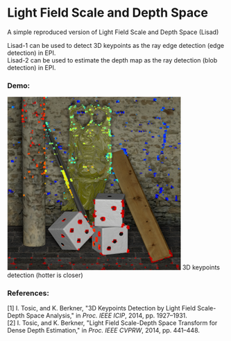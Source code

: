 # Light Field Scale and Depth Space
A simple reproduced version of Light Field Scale and Depth Space (Lisad)

Lisad-1 can be used to detect 3D keypoints as the ray edge detection (edge detection) in EPI.
<br>
Lisad-2 can be used to estimate the depth map as the ray detection (blob detection) in EPI.

### Demo:
<img src=https://github.com/GilbertRC/Light-Field-Scale-and-Depth-Space/blob/main/result_buddha.bmp width="400">
3D keypoints detection (hotter is closer)

### References:
[1] I. Tosic, and K. Berkner, "3D Keypoints Detection by Light Field Scale-Depth Space Analysis," in *Proc. IEEE ICIP*, 2014, pp. 1927–1931.
<br>
[2] I. Tosic, and K. Berkner, "Light Field Scale-Depth Space Transform for Dense Depth Estimation," in *Proc. IEEE CVPRW*, 2014, pp. 441–448.
